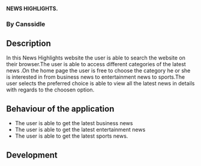
#### NEWS HIGHLIGHTS.
### By Canssidle

## Description 
In this News Highlights website the user is able to search the website on their browser.The user is able to access different categories of the latest news .On the home page the user is free to choose the category he or she is interested in from business news to entertainment news to sports.The user selects the preferred choice is able to view all the latest news in details with regards to the choosen option.


## Behaviour of the application
* The user is able to get the latest business news
* The user is able to get the latest entertainment news
* The user is able to get the latest sports news.


## Development
<!-- * There are two classes namely user and credentials to create instances of the classes
* Tests to see the functionality of the classes


## Test Driven DEvelopment
* Test done using python(unittest)

##Setup/Installation Requirements
* Git clone or visit the python documentation:https://docs.python.org/3/


## Technologies Used
* python


## Support and contact details
 If any complications occur email me at canssidlewairimu@gmail.com
### License

* MIT Copyright (c) 2018 **Canssidle
   -->

 
